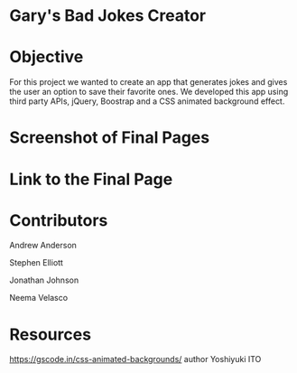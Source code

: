 # Gary's Bad Jokes Creator

# Objective
For this project we wanted to create an app that generates jokes and gives the user an option to save their favorite ones. We developed this app using third party APIs, jQuery, Boostrap and a CSS animated background effect.

# Screenshot of Final Pages



# Link to the Final Page





# Contributors
Andrew Anderson

Stephen Elliott

Jonathan Johnson

Neema Velasco

# Resources
https://gscode.in/css-animated-backgrounds/ 
author Yoshiyuki ITO
